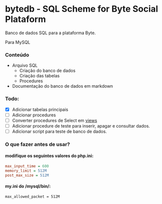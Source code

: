# bytedb - SQL Scheme for Byte Social Plataform

Banco de dados SQL para a plataforma Byte.

Para MySQL

### Conteúdo

- Arquivo SQL
  - Criação do banco de dados
  - Criação das tabelas
  - Procedures
- Documentação do banco de dados em markdown

### Todo:

- [x] Adicionar tabelas principais
- [ ] Adicionar procedures
- [ ] Converter procedures de Select em [views](https://dev.mysql.com/doc/refman/8.4/en/view-syntax.html)
- [ ] Adicionar procedure de teste para inserir, apagar e consultar dados.
- [ ] Adicionar script para teste de banco de dados.

### O que fazer antes de usar?

#### modifique os seguintes valores do php.ini:

```ini
max_input_time = 600
memory_limit = 512M
post_max_size = 512M
```
#### my.ini do /mysql/bin/:
```
max_allowed_packet = 512M
```